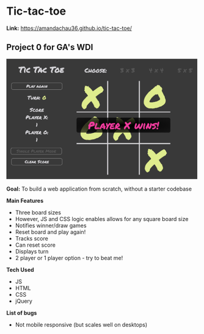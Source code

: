 
# Tic-tac-toe


**Link:** https://amandachau36.github.io/tic-tac-toe/

## Project 0 for GA's WDI


<img alt="tic-tac-toe game image" src="img/tictactoe.png" width="500px">

**Goal:** To build a web application from scratch, without a starter codebase

**Main Features**
* Three board sizes
* However, JS and CSS logic enables allows for any square board size
* Notifies winner/draw games  
* Reset board and play again!
* Tracks score
* Can reset score
* Displays turn
* 2 player or 1 player option - try to beat me!

**Tech Used**
* JS
* HTML
* CSS
* jQuery

**List of bugs**
* Not mobile responsive (but scales well on desktops)

